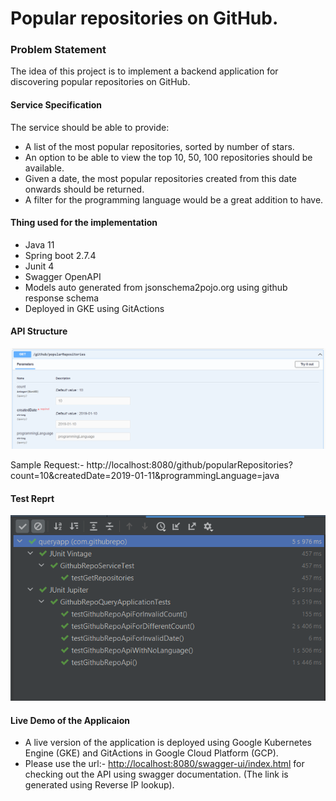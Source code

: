 # Popular repositories on GitHub.


### Problem Statement
The idea of this project is to implement a backend application for discovering popular
repositories on GitHub.
#### Service Specification
The service should be able to provide:
- A list of the most popular repositories, sorted by number of stars.
- An option to be able to view the top 10, 50, 100 repositories should be available.
- Given a date, the most popular repositories created from this date onwards should be
returned.
- A filter for the programming language would be a great addition to have.

#### Thing used for the implementation
- Java 11
- Spring boot 2.7.4
- Junit 4
- Swagger OpenAPI
- Models auto generated from jsonschema2pojo.org using github response schema
- Deployed in GKE using GitActions

#### API Structure
![API Structure](https://github.com/joyaljoy777/GitHubRepoList/blob/develop/GitRepositoryApi.PNG)


Sample Request:- http://localhost:8080/github/popularRepositories?count=10&createdDate=2019-01-11&programmingLanguage=java

#### Test Reprt
![Test Rerport](https://github.com/joyaljoy777/GitHubRepoList/blob/develop/Test_Report.PNG)

#### Live Demo of the Applicaion
- A live version of the application is deployed using Google Kubernetes Engine (GKE) and GitActions in Google Cloud Platform (GCP).
- Please use the url:- [http://localhost:8080/swagger-ui/index.html](https://201.159.193.35.bc.googleusercontent.com/swagger-ui/index.html) for checking out the API using swagger documentation. (The link is generated using Reverse IP lookup).
